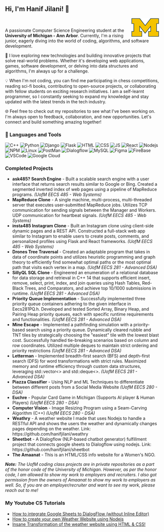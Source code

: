 ## Hi, I'm Hanif Jilani! 👋

<img align="right" src = "1200px-Michigan_Wolverines_logo.svg.png" width = "90" height = "60"/>
<br>
 <p>A passionate Computer Science Engineering student at the <b>University of Michigan - Ann Arbor</b>. Currently, I'm a rising junior, eagerly diving into the world of coding, algorithms, and software development.

🚀 I love exploring new technologies and building innovative projects that solve real-world problems. Whether it's developing web applications, games, software development, or delving into data structures and algorithms, I'm always up for a challenge.

💡 When I'm not coding, you can find me participating in chess competitions, reading sci-fi books, contributing to open-source projects, or collaborating with fellow students on exciting research initiatives. I am a self-learnt programmer, so I constantly seeking to expand my knowledge and stay updated with the latest trends in the tech industry.

🌐 Feel free to check out my repositories to see what I've been working on. I'm always open to feedback, collaboration, and new opportunities. Let's connect and build something amazing together!
</p>
<h3>🔧 Languages and Tools</h3>
<p>
  <img alt = "C++" src = "https://img.shields.io/badge/C%2B%2B-00599C?style=for-the-badge&logo=c%2B%2B&logoColor=white" />
  <img alt = "Python" src = "https://img.shields.io/badge/Python-FFD43B?style=for-the-badge&logo=python&logoColor=blue" />
  <img alt = "Django" src = "https://img.shields.io/badge/Django-092E20?style=for-the-badge&logo=django&logoColor=white" />
  <img alt = "Flask" src = "https://img.shields.io/badge/Flask-000000?style=for-the-badge&logo=flask&logoColor=white" />
  <img alt = "HTML" src = "https://img.shields.io/badge/HTML5-E34F26?style=for-the-badge&logo=html5&logoColor=white" />
  <img alt = "CSS" src = "https://img.shields.io/badge/CSS3-1572B6?style=for-the-badge&logo=css3&logoColor=white" />
  <img alt = "JS" src = "https://img.shields.io/badge/JavaScript-323330?style=for-the-badge&logo=javascript&logoColor=F7DF1E"/>
  <img alt = "React" src = "https://img.shields.io/badge/React-20232A?style=for-the-badge&logo=react&logoColor=61DAFB" />
  <img alt="Nodejs" src = "https://img.shields.io/badge/Node%20js-339933?style=for-the-badge&logo=nodedotjs&logoColor=white" />
  <img alt = "NPM" src = "https://img.shields.io/badge/npm-CB3837?style=for-the-badge&logo=npm&logoColor=white" />
  <img alt = "Linux" src = "https://img.shields.io/badge/Linux-FCC624?style=for-the-badge&logo=linux&logoColor=black" />
  <img alt = "PostMan" src = "https://img.shields.io/badge/Postman-FF6C37?style=for-the-badge&logo=Postman&logoColor=white"/>
  <img alt="Dialogflow" src = "https://img.shields.io/badge/dialogflow-FF9800?style=for-the-badge&logo=dialogflow&logoColor=white" />
  <img alt="MySQL" src = "https://img.shields.io/badge/MySQL-005C84?style=for-the-badge&logo=mysql&logoColor=white" />
  <img alt="Figma" src = "https://img.shields.io/badge/Figma-F24E1E?style=for-the-badge&logo=figma&logoColor=white" />
  <img alt="FireBase" src = "https://img.shields.io/badge/firebase-ffca28?style=for-the-badge&logo=firebase&logoColor=black"/>
  <img alt = "VSCode" src = "https://img.shields.io/badge/VSCode-0078D4?style=for-the-badge&logo=visual%20studio%20code&logoColor=white" />
  <img alt = "Google Cloud" src = "https://img.shields.io/badge/Google_Cloud-4285F4?style=for-the-badge&logo=google-cloud&logoColor=white" />  
</p>
<h3>Completed Projects</h3>
<ul>
  <li><b>ask485? Search Engine</b> - Built a scalable search engine with a user interface that returns search results similar to Google or Bing. Created a segmented inverted index of web pages using a pipeline of MapReduce programs. <em>(UofM EECS 485 - Web Systems)</em></li>
  <li><b>MapReduce Clone</b> - A single machine, multi-process, multi-threaded server that executes user-submitted MapReduce jobs. Utilizes TCP communication for sending signals between the Manager and Workers. UDP communication for heartbeat signals. <em>(UofM EECS 485 - Web Systems)</em></li>
  <li><b>insta485 Instagram Clone</b> - Built an Instagram clone using client-side dynamic pages and a REST API. Constructed a full-stack web app similar to Instagram to enable users to create posts, comments, and personalized profiles using Flask and React frameworks. <em>(UofM EECS 485 - Web Systems)</em></li>
  <li><b>Drones Tree Traversal</b> - Created an adaptable program that takes in data of coordinate points and utilizes heuristic programming and graph theory to efficiently find somewhat optimal paths or the most optimal path that visits each vertex in a map. <em>(UofM EECS 281 - Advanced DSA)</em></li>
  <li><b>SillyQL SQL Clone</b> - Engineered an enumeration of a relational database for data storage and retrieval in C++ 14 that supports efficient insert, remove, select, print, index, and join queries using Hash Tables, Red-Black Trees, and Comparators, and achieve top 10/1000 submissions in runtime. <em>(UofM EECS 281 - Advanced DSA)</em></li>
  <li><b>Priority Queue Implementation</b> - Successfully implemented three priority queue containers adhering to the given interface in Eecs281PQ.h. Developed and tested Sorted Array, Binary Heap, and Pairing Heap priority queues, each with specific runtime requirements and functionalities. <em>(UofM EECS 281 - Advanced DSA)</em></li>
  <li><b>Mine Escape</b> - Implemented a pathfinding simulation with a priority-based search using a priority queue. Dynamically cleared rubble and TNT tiles by strategically choosing the "easiest" tile with the lowest blast cost. Successfully handled tie-breaking scenarios based on column and row coordinates. Utilized multiple deques to maintain strict ordering and priority restrictions <em>(UofM EECS 281 - Advanced DSA)</em></li>
  <li><b>Letterman</b> - Implemented breadth-first search (BFS) and depth-first search (DFS) for word transformations with strict rules. Maximized memory and runtime efficiency through custom data structures, leveraging std::vector<> and std::deque<>. <em>(UofM EECS 281 - Advanced DSA)</em></li>
  <li><b>Piazza Classifier</b> - Using NLP and ML Techniques to differentiate between different posts from a Social Media Website <em>(UofM EECS 280 - DSA)</em></li>
  <li><b>Euchre</b> - Popular Card Game in Michigan (Supports AI player & Human Players) <em>(UofM EECS 280 - DSA)</em></li>
  <li><b>Computer Vision</b> - Image Resizing Program using a Seam-Carving Algorithm (C++) <em>(UofM EECS 280 - DSA)</em></li>
  <li><b>Weathry</b> - A weather website I made that uses Nodejs to handle a RESTful API and shows the users the weather and dynamically changes pages depending on the weather. Link: https://github.com/hanifjilani/weathry
  <li><b>Sheetbot</b> - A Dialogflow (NLP-based chatbot generator) fulfillment project that connects google sheets to Dialogflow using nodejs. Link: https://github.com/hanifjilani/sheetbot</li>
  <li><b>The Amaanat</b> - This is an HTML/CSS info website for a Women's NGO.</li>
</ul>
<p><i><b>Note:</b> The UofM coding class projects are in private repositories as a part of the honor code of the University of Michigan. However, as per the honor code, I am allowed to show my work to employers and recruiters. I also got permission from the owners of Amaanat to show my work to employers as well. So, if you are an employer/recruiter and want to see my work, please reach out to me!</i></p>

<h3>My Youtube CS Tutorials</h3>
<ul>
  <li><a href="https://youtu.be/YFE3S_O_cUY">How to integrate Google Sheets to DialogFlow (without Inline Editor)</a></li>
  <li><a href="https://youtu.be/wVOgch_uusg">How to create your own Weather Website using Nodejs</a></li>
  <li><a href="https://youtu.be/KM-_AN2NCno">Insane Transformation of the weather website using HTML & CSS!</a></li>
</ul>
<!--
**hanifjilani/hanifjilani** is a ✨ _special_ ✨ repository because its `README.md` (this file) appears on your GitHub profile.

Here are some ideas to get you started:

- 🔭 I’m currently working on ...
- 🌱 I’m currently learning ...
- 👯 I’m looking to collaborate on ...
- 🤔 I’m looking for help with ...
- 💬 Ask me about ...
- 📫 How to reach me: ...
- 😄 Pronouns: ...
- ⚡ Fun fact: ...
-->
